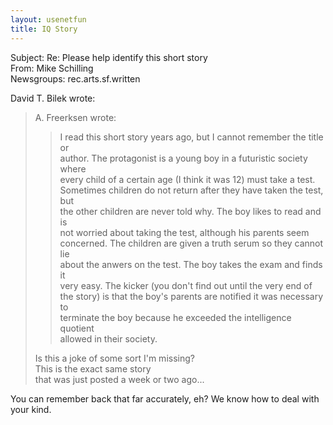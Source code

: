 ```yaml
---   
layout: usenetfun   
title: IQ Story   
---   
```

   
   
Subject: Re: Please help identify this short story   
From: Mike Schilling   
Newsgroups: rec.arts.sf.written   
   
David T. Bilek wrote:   
>   
> A. Freerksen wrote:   
>>   
>>I read this short story years ago, but I cannot remember the title or   
>>author.  The protagonist is a young boy in a futuristic society where   
>>every child of a certain age (I think it was 12) must take a test.   
>>Sometimes children do not return after they have taken the test, but   
>>the other children are never told why. The boy likes to read and is   
>>not worried about taking the test, although his parents seem   
>>concerned. The children are given a truth serum so they cannot lie   
>>about the anwers on the test. The boy takes the exam and finds it   
>>very easy. The kicker (you don't find out until the very end of   
>>the story) is that the boy's parents are notified it was necessary to   
>>terminate the boy because he exceeded the intelligence quotient   
>>allowed in their society.   
>   
> Is this a joke of some sort I'm missing?   
> This is the exact same story   
> that was just posted a week or two ago...   
>   
You can remember back that far accurately, eh?  We know how to deal with your kind.   
   
   
   
